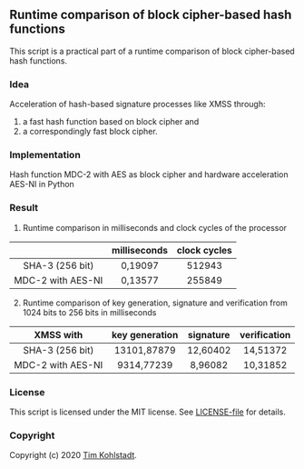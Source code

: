 ## Runtime comparison of block cipher-based hash functions

This script is a practical part of a runtime comparison of block cipher-based hash functions.

### Idea

Acceleration of hash-based signature processes like XMSS through:

1. a fast hash function based on block cipher and
2. a correspondingly fast block cipher.

### Implementation

Hash function MDC-2 with AES as block cipher and hardware acceleration AES-NI in Python

### Result

1. Runtime comparison in milliseconds and clock cycles of the processor

|                   | milliseconds | clock cycles |
|:-----------------:|:------------:|:------------:|
| SHA-3 (256 bit)	  | 0,19097      |	512943      |
| MDC-2 with AES-NI |	0,13577      |	255849      |

2. Runtime comparison of key generation, signature and verification from 1024 bits to 256 bits in milliseconds

| XMSS with	        | key generation | signature | verification |
|:-----------------:|:--------------:|:---------:|:------------:|
| SHA-3 (256 bit)   | 13101,87879    | 12,60402	 | 14,51372     |
| MDC-2 with AES-NI	| 9314,77239	   | 8,96082	 | 10,31852     |

### License

This script is licensed under the MIT license. See [LICENSE-file](./LICENSE) for details.

### Copyright

Copyright (c) 2020 [Tim Kohlstadt](mailto:tim.kohlstadt@blun.org).
